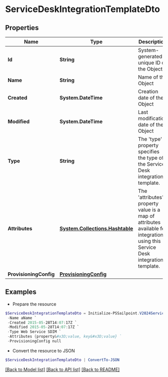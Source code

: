 # ServiceDeskIntegrationTemplateDto
## Properties

Name | Type | Description | Notes
------------ | ------------- | ------------- | -------------
**Id** | **String** | System-generated unique ID of the Object | [optional] [readonly] 
**Name** | **String** | Name of the Object | 
**Created** | **System.DateTime** | Creation date of the Object | [optional] [readonly] 
**Modified** | **System.DateTime** | Last modification date of the Object | [optional] [readonly] 
**Type** | **String** | The &#39;type&#39; property specifies the type of the Service Desk integration template. | [default to "Web Service SDIM"]
**Attributes** | [**System.Collections.Hashtable**](AnyType.md) | The &#39;attributes&#39; property value is a map of attributes available for integrations using this Service Desk integration template. | 
**ProvisioningConfig** | [**ProvisioningConfig**](ProvisioningConfig.md) |  | 

## Examples

- Prepare the resource
```powershell
$ServiceDeskIntegrationTemplateDto = Initialize-PSSailpoint.V2024ServiceDeskIntegrationTemplateDto  -Id id12345 `
 -Name aName `
 -Created 2015-05-28T14:07:17Z `
 -Modified 2015-05-28T14:07:17Z `
 -Type Web Service SDIM `
 -Attributes {property&#x3D;value, key&#x3D;value} `
 -ProvisioningConfig null
```

- Convert the resource to JSON
```powershell
$ServiceDeskIntegrationTemplateDto | ConvertTo-JSON
```

[[Back to Model list]](../README.md#documentation-for-models) [[Back to API list]](../README.md#documentation-for-api-endpoints) [[Back to README]](../README.md)


